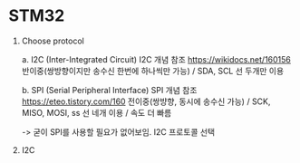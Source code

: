 # STM32

1. Choose protocol

   a. I2C (Inter-Integrated Circuit)
      I2C 개념 참조 https://wikidocs.net/160156
      반이중(쌍방향이지만 송수신 한번에 하나씩만 가능) / SDA, SCL 선 두개만 이용
   
   b. SPI (Serial Peripheral Interface)
      SPI 개념 참조 https://eteo.tistory.com/160
      전이중(쌍뱡향, 동시에 송수신 가능) / SCK, MISO, MOSI, ss 선 네개 이용 / 속도 더 빠름

   -> 굳이 SPI를 사용할 필요가 없어보임. I2C 프로토콜 선택

   
2. I2C 
